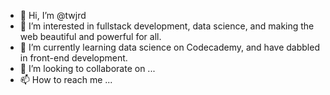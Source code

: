 - 👋 Hi, I’m @twjrd
- 👀 I’m interested in fullstack development, data science, and making the web beautiful and powerful for all.
- 🌱 I’m currently learning data science on Codecademy, and have dabbled in front-end development.
- 💞️ I’m looking to collaborate on ...
- 📫 How to reach me ...

<!---
twjrd/twjrd is a ✨ special ✨ repository because its `README.md` (this file) appears on your GitHub profile.
You can click the Preview link to take a look at your changes.
--->
